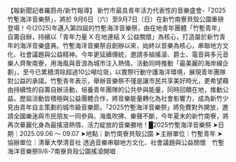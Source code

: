 【報新聞記者羅蔚舟/新竹報導】
新竹市最具青年活力代表性的音樂盛會-「2025竹塹海洋音樂祭」，將於 9月6日（六）至9月7日（日）在新竹南寮貝殼公園重磅登場！今(2025)年邁入第四屆的竹塹海洋音樂祭，由在地青年團體「竹塹青年」自籌自辦，持續以「青年力量 X 在地連結 X 公益關懷」為核心，打造屬於新竹青年的海洋音樂盛典。竹塹海洋音樂祭自創辦以來，始終以音樂為核心，串聯地方文化、社會議題與公益精神。今年更延續傳統，邀請多組搖滾、爵士、電音與多元音樂人齊聚南寮，用海風與音浪為城市注入熱情。活動同時推動「最美麗的海岸線企劃」，至今已累積清除超過10公噸垃圾，以實際行動守護海洋環境，展現青年團隊對公益的承諾。竹塹青年表示，舉辦音樂祭不僅是讓市民共享美好時光，更希望藉由持續性的自籌自辦活動，培養青年團隊的公共參與能量，同時回饋在地，推動公益。歷屆活動皆積極與公益團體合作，將音樂能量轉化為社會影響力，成為新竹少見由青年自主策劃的城市級音樂節。「2025竹塹海洋音樂祭」將免費對外開放，邀請全國樂迷與市民朋友一同參與。海風吹拂、樂聲不斷，今年夏末的新竹南寮，將再次華麗化身為最搖滾熱情、活力綻放的音樂勝地！█2025竹塹海洋音樂祭
➤日期｜2025.09.06 ～ 09.07
➤地點｜新竹南寮貝殼公園
➤主辦單位｜竹塹青年
➤協辦單位｜清華大學清音社 透過音樂串聯地方文化、社會議題與公益關懷　竹塹海洋音樂祭9/6-7南寮貝殼公園搖滾開唱 